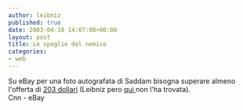 ```yaml
---
author: leibniz
published: true
date: 2003-04-10 14:07:00+00:00
layout: post
title: Le spoglie del nemico
categories:
- web
---
```


Su eBay per una foto autografata di Saddam bisogna superare almeno l'offerta di  [   203 dollari](http://www.cnn.com/2003/TECH/internet/04/10/sprj.irq.saddam.ebay.reut/index.html) (Leibniz pero  [   qui ](http://search.ebay.com/search/search.dll?cgiurl=http%3A%2F%2Fcgi.ebay.com%2Fws%2F&krd=1&from=R8&MfcISAPICommand=GetResult&ht=1&SortProperty=MetaEndSort&query=saddam+hussein)non l'ha trovata).   
  Cnn - eBay
